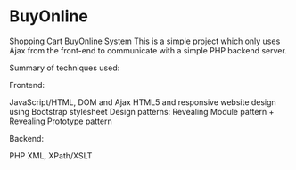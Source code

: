 BuyOnline
=========

Shopping Cart BuyOnline System
This is a simple project which only uses Ajax from the front-end to communicate with a simple PHP backend server.

Summary of techniques used:


Frontend:

JavaScript/HTML, DOM and Ajax
HTML5 and responsive website design using Bootstrap stylesheet
Design patterns: Revealing Module pattern + Revealing Prototype pattern


Backend:

PHP
XML, XPath/XSLT

